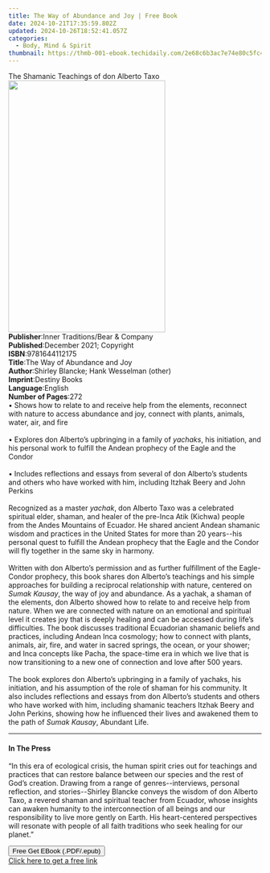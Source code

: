 ```yaml
---
title: The Way of Abundance and Joy | Free Book
date: 2024-10-21T17:35:59.802Z
updated: 2024-10-26T18:52:41.057Z
categories:
  - Body, Mind & Spirit
thumbnail: https://thmb-001-ebook.techidaily.com/2e68c6b3ac7e74e80c5fc48d58bc4fe76f78aa02aef3de6e283c35365990e61e.jpg
---
```

<main id="book-container">
  <div class="flex flex-col">
    <div class="book-brief flex-1 py-6 px-4 sm:p-6 md:py-10 md:px-8">
      <!-- brief-->
      <div class="book-brief-main">
        The Shamanic Teachings of don Alberto Taxo
      </div>
    </div>
    <div
      class="book-meta-info flex-1 grid gap-4 col-start-1 col-end-3 row-start-1 sm:mb-6 sm:grid-cols-4 lg:gap-6 lg:col-start-2 lg:row-end-6 lg:row-span-6 lg:mb-0"
    >
      <div
        class="book-meta-info-left place-content-center mt-4 p-4 text-sm leading-6 col-start-2 col-span-2 dark:text-slate-400"
      >
        <img
          class="w-full h-500 object-cover rounded-lg sm:h-255 sm:col-span-2 lg:col-span-full"
          src="https://img-001-ebook.techidaily.com/50b29b39633d653ee6b1dc279c8b1ef6c69861d8acc788152dc114c586b9d355.jpg"
          alt=""
          width="312"
          height="500"
        />
      </div>
      <div
        class="book-meta-info-right mt-2 col-start-1 row-start-2 col-span-3 self-center"
      >
        <!-- meta data  -->
        <div class="flex flex-col px-4 md:px-8">
          <div class="flex-1">
            <strong>Publisher</strong>:<span class="px-2"
              >Inner Traditions/Bear &amp; Company</span
            >
          </div>
          <div class="flex-1">
            <strong>Published</strong>:<span class="px-2"
              >December 2021; Copyright</span
            >
          </div>
          <div class="flex-1">
            <strong>ISBN</strong>:<span class="px-2">9781644112175</span>
          </div>
          <div class="flex-1">
            <strong>Title</strong>:<span class="px-2"
              >The Way of Abundance and Joy</span
            >
          </div>
          <div class="flex-1">
            <strong>Author</strong>:<span class="px-2"
              >Shirley Blancke; Hank Wesselman (other)</span
            >
          </div>
          <div class="flex-1">
            <strong>Imprint</strong>:<span class="px-2">Destiny Books</span>
          </div>
          <div class="flex-1">
            <strong>Language</strong>:<span class="px-2">English</span>
          </div>
          <div class="flex-1">
            <strong>Number of Pages</strong>:<span class="px-2">272</span>
          </div>
        </div>
      </div>
    </div>
    <div class="book-description flex-1 py-6 px-4 sm:p-6 md:py-10 md:px-8">
      <div class="book-description-main">
        <div accordion-content="" id="description">
          • Shows how to relate to and receive help from the elements, reconnect
          with nature to access abundance and joy, connect with plants, animals,
          water, air, and fire <br /><br />• Explores don Alberto’s upbringing
          in a family of <i>yachaks</i>, his initiation, and his personal work
          to fulfill the Andean prophecy of the Eagle and the Condor
          <br /><br />• Includes reflections and essays from several of don
          Alberto’s students and others who have worked with him, including
          Itzhak Beery and John Perkins <br /><br />Recognized as a master
          <i>yachak</i>, don Alberto Taxo was a celebrated spiritual elder,
          shaman, and healer of the pre-Inca Atik (Kichwa) people from the Andes
          Mountains of Ecuador. He shared ancient Andean shamanic wisdom and
          practices in the United States for more than 20 years--his personal
          quest to fulfill the Andean prophecy that the Eagle and the Condor
          will fly together in the same sky in harmony. <br /><br />Written with
          don Alberto’s permission and as further fulfillment of the
          Eagle-Condor prophecy, this book shares don Alberto’s teachings and
          his simple approaches for building a reciprocal relationship with
          nature, centered on <i>Sumak Kausay</i>, the way of joy and abundance.
          As a yachak, a shaman of the elements, don Alberto showed how to
          relate to and receive help from nature. When we are connected with
          nature on an emotional and spiritual level it creates joy that is
          deeply healing and can be accessed during life’s difficulties. The
          book discusses traditional Ecuadorian shamanic beliefs and practices,
          including Andean Inca cosmology; how to connect with plants, animals,
          air, fire, and water in sacred springs, the ocean, or your shower; and
          Inca concepts like Pacha, the space-time era in which we live that is
          now transitioning to a new one of connection and love after 500 years.
          <br /><br />The book explores don Alberto’s upbringing in a family of
          yachaks, his initiation, and his assumption of the role of shaman for
          his community. It also includes reflections and essays from don
          Alberto’s students and others who have worked with him, including
          shamanic teachers Itzhak Beery and John Perkins, showing how he
          influenced their lives and awakened them to the path of
          <i>Sumak Kausay</i>, Abundant Life.
        </div>
        <div class="accordion-fader"></div>
      </div>
    </div>
    <div class="book-excerpts flex-1 py-6 px-4 sm:p-6 md:py-10 md:px-8">
      <!-- excerpts-->
      <div class="book-excerpts-main">
        <hr />
        <h4 class="placeholder placeholder-heading">
          <span>In The Press</span>
        </h4>
        <p>
          “In this era of ecological crisis, the human spirit cries out for
          teachings and practices that can restore balance between our species
          and the rest of God’s creation. Drawing from a range of
          genres--interviews, personal reflection, and stories--Shirley Blancke
          conveys the wisdom of don Alberto Taxo, a revered shaman and spiritual
          teacher from Ecuador, whose insights can awaken humanity to the
          interconnection of all beings and our responsibility to live more
          gently on Earth. His heart-centered perspectives will resonate with
          people of all faith traditions who seek healing for our planet.”
        </p>
      </div>
    </div>
    <div
      class="book-about-author flex-1 py-6 px-4 sm:p-6 md:py-10 md:px-8"
    ></div>
    <div class="book-free-get flex-1 py-6 px-4 sm:p-6 md:py-10 md:px-8">
      <button
        id="btn-free-get"
        class="bg-blue-500 hover:bg-blue-700 text-white font-bold py-2 px-4 rounded"
      >
        Free Get EBook (.PDF/.epub)
      </button>
      <div id="countdown-display" class="px-2 text-lg mt-2"></div>
      <a
        id="free-link"
        class="hidden bg-blue-500 hover:bg-blue-700 text-white font-bold py-2 px-4 rounded"
        href="https://www.ebooks.com/en-us/book/210266249/the-way-of-abundance-and-joy/shirley-blancke/"
        target="_blank"
        >Click here to get a free link</a
      >
    </div>
    <script>
      let countdownTime = 0;
      let countdownInterval = null;
      document
        .getElementById('btn-free-get')
        .addEventListener('click', startCountdown);
      function startCountdown() {
        countdownTime = new Date().getTime() + 60000 * 3;
        countdownInterval = setInterval(updateCountdown, 1000);
        document.getElementById('btn-free-get').disabled = true;
        document
          .getElementById('btn-free-get')
          .classList.add('bg-gray-500', 'cursor-not-allowed');
      }
      function updateCountdown() {
        let currentTime = new Date().getTime();
        let timeLeft = countdownTime - currentTime;
        let secondsLeft = Math.floor(timeLeft / 1000);
        document.getElementById('countdown-display').innerHTML =
          `Remaining time: ${secondsLeft} seconds.`;
        if (secondsLeft <= 0) {
          clearInterval(countdownInterval);
          document.getElementById('btn-free-get').classList.add('hidden');
          document.getElementById('free-link').classList.remove('hidden');
          document.getElementById('countdown-display').innerHTML = '';
        }
      }
    </script>
  </div>
</main>

<ins class="adsbygoogle"
      style="display:block"
      data-ad-client="ca-pub-7571918770474297"
      data-ad-slot="8358498916"
      data-ad-format="auto"
      data-full-width-responsive="true"></ins>
    